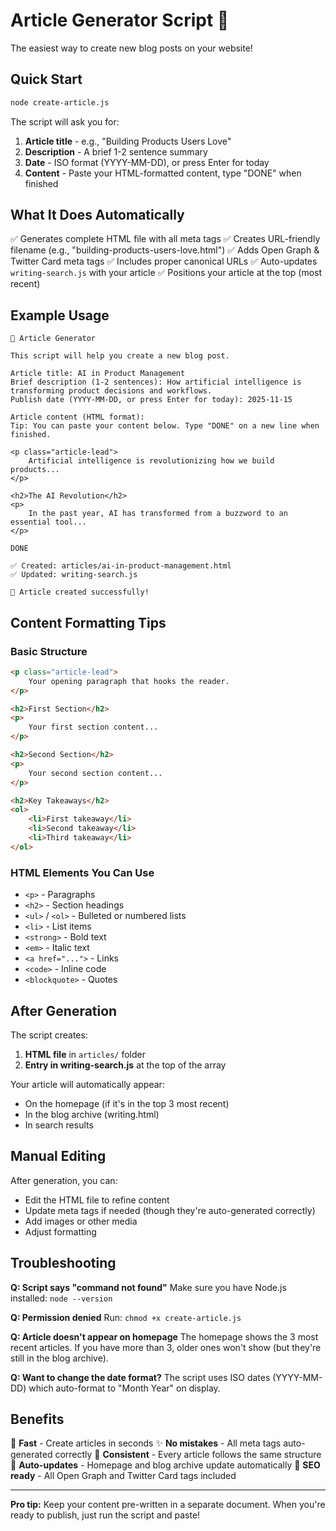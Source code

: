 # Article Generator Script 🎨

The easiest way to create new blog posts on your website!

## Quick Start

```bash
node create-article.js
```

The script will ask you for:
1. **Article title** - e.g., "Building Products Users Love"
2. **Description** - A brief 1-2 sentence summary
3. **Date** - ISO format (YYYY-MM-DD), or press Enter for today
4. **Content** - Paste your HTML-formatted content, type "DONE" when finished

## What It Does Automatically

✅ Generates complete HTML file with all meta tags
✅ Creates URL-friendly filename (e.g., "building-products-users-love.html")
✅ Adds Open Graph & Twitter Card meta tags
✅ Includes proper canonical URLs
✅ Auto-updates `writing-search.js` with your article
✅ Positions your article at the top (most recent)

## Example Usage

```
🎨 Article Generator

This script will help you create a new blog post.

Article title: AI in Product Management
Brief description (1-2 sentences): How artificial intelligence is transforming product decisions and workflows.
Publish date (YYYY-MM-DD, or press Enter for today): 2025-11-15

Article content (HTML format):
Tip: You can paste your content below. Type "DONE" on a new line when finished.

<p class="article-lead">
    Artificial intelligence is revolutionizing how we build products...
</p>

<h2>The AI Revolution</h2>
<p>
    In the past year, AI has transformed from a buzzword to an essential tool...
</p>

DONE

✅ Created: articles/ai-in-product-management.html
✅ Updated: writing-search.js

🎉 Article created successfully!
```

## Content Formatting Tips

### Basic Structure
```html
<p class="article-lead">
    Your opening paragraph that hooks the reader.
</p>

<h2>First Section</h2>
<p>
    Your first section content...
</p>

<h2>Second Section</h2>
<p>
    Your second section content...
</p>

<h2>Key Takeaways</h2>
<ol>
    <li>First takeaway</li>
    <li>Second takeaway</li>
    <li>Third takeaway</li>
</ol>
```

### HTML Elements You Can Use
- `<p>` - Paragraphs
- `<h2>` - Section headings
- `<ul>` / `<ol>` - Bulleted or numbered lists
- `<li>` - List items
- `<strong>` - Bold text
- `<em>` - Italic text
- `<a href="...">` - Links
- `<code>` - Inline code
- `<blockquote>` - Quotes

## After Generation

The script creates:
1. **HTML file** in `articles/` folder
2. **Entry in writing-search.js** at the top of the array

Your article will automatically appear:
- On the homepage (if it's in the top 3 most recent)
- In the blog archive (writing.html)
- In search results

## Manual Editing

After generation, you can:
- Edit the HTML file to refine content
- Update meta tags if needed (though they're auto-generated correctly)
- Add images or other media
- Adjust formatting

## Troubleshooting

**Q: Script says "command not found"**
Make sure you have Node.js installed: `node --version`

**Q: Permission denied**
Run: `chmod +x create-article.js`

**Q: Article doesn't appear on homepage**
The homepage shows the 3 most recent articles. If you have more than 3, older ones won't show (but they're still in the blog archive).

**Q: Want to change the date format?**
The script uses ISO dates (YYYY-MM-DD) which auto-format to "Month Year" on display.

## Benefits

🚀 **Fast** - Create articles in seconds
✨ **No mistakes** - All meta tags auto-generated correctly
🎯 **Consistent** - Every article follows the same structure
🔄 **Auto-updates** - Homepage and blog archive update automatically
📱 **SEO ready** - All Open Graph and Twitter Card tags included

---

**Pro tip:** Keep your content pre-written in a separate document. When you're ready to publish, just run the script and paste!
